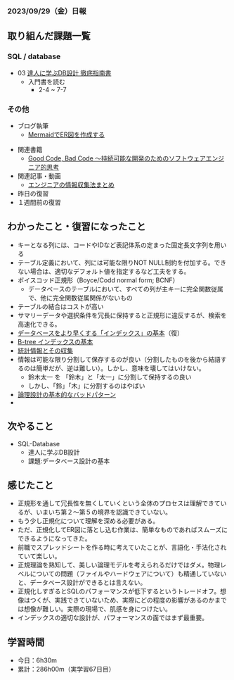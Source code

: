 ### 2023/09/29（金）日報
## 取り組んだ課題一覧

### SQL / database
- 03 [達人に学ぶDB設計 徹底指南書](https://amzn.asia/d/ct1DJl9)
  - 入門書を読む
    - 2-4 ~ 7-7

### その他
- ブログ執筆
  - [MermaidでER図を作成する](https://hot-barberry-eb3.notion.site/Mermaid-ER-02d1cd26d8334eedae643da03290eee4)
<!-- - 模写コーディング
  - [作って学ぶコーディング学習サイト](https://code-step.com/)
    - [【入門編】recipemenu](https://github.com/imahoritatsuki/copyingCoding/tree/main/introductory-recipemenu/output) -->
- 関連書籍
  - [Good Code, Bad Code ～持続可能な開発のためのソフトウェアエンジニア的思考](https://amzn.asia/d/7NzMcZp)
- 関連記事・動画
  - [エンジニアの情報収集法まとめ](https://qiita.com/nesheep5/items/e7196ba496e59bb2aa28)
- 昨日の復習
- １週間前の復習

## わかったこと・復習になったこと
  - キーとなる列には、コードやIDなど表記体系の定まった固定長文字列を用いる
  - テーブル定義において、列には可能な限りNOT NULL制約を付加する。できない場合は、適切なデフォルト値を指定するなど工夫をする。
  - ボイスコッド正規形（Boyce/Codd normal form; BCNF）
    - データベースのテーブルにおいて、すべての列が主キーに完全関数従属で、他に完全関数従属関係がないもの
  - テーブルの結合はコストが高い
  - サマリーデータや選択条件を冗長に保持すると正規形に違反するが、検索を高速化できる。
  - [データベースをより早くする「インデックス」の基本](https://www.notion.so/SQL-DB-2f6e824fe543409793f47528874bd018?pvs=4)（復）
  - [B-tree インデックスの基本](https://www.notion.so/DB-B-tree-68cf26201b0d47a187a78ade866a3d09?pvs=4)
  - [統計情報とその収集](https://www.notion.so/DB-9a8be6a82743484e8770071724692663?pvs=4)
  - 情報は可能な限り分割して保存するのが良い（分割したものを後から結語するのは簡単だが、逆は難しい）。しかし、意味を壊してはいけない。
    - 鈴木太一 を 「鈴木」と「太一」に分割して保持するの良い
    - しかし、「鈴」「木」に分割するのはやばい
  - [論理設計の基本的なバッドパターン](https://www.notion.so/DB-2b2b612e24c041858609bb7fe92cedda?pvs=4)
  - 
## 次やること
- SQL-Database
  - 達人に学ぶDB設計
  - 課題:データベース設計の基本

## 感じたこと
- 正規形を通して冗長性を無くしていくという全体のプロセスは理解できているが、いまいち第２〜第５の境界を認識できていない。
- もう少し正規化について理解を深める必要がある。
- ただ、正規化してER図に落とし込む作業は、簡単なものであればスムーズにできるようになってきた。
- 前職でスプレッドシートを作る時に考えていたことが、言語化・手法化されていて楽しい。
- 正規理論を熟知して、美しい論理モデルを考えられるだけではダメ。物理レベルについての問題（ファイルやハードウェアについて）も精通していないと、データベース設計ができるとは言えない。
- 正規化しすぎるとSQLのパフォーマンスが低下するというトレードオフ。想像はつくが、実践できていないため、実際にどの程度の影響があるのかまでは想像が難しい。実際の現場で、肌感を身につけたい。
- インデックスの適切な設計が、パフォーマンスの面ではまず最重要。

## 学習時間
- 今日：6h30m
- 累計：286h00m（実学習67日目）
